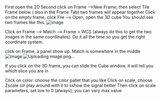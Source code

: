 First open the 2D
Second click on Frame -->New Frame; then select Tile Frame below ( also in the Frame Tab)
two frames will appear together
Click on the empty frame, click File --> Open, open the 3D cube
You should see two frames like this.
![image](https://user-images.githubusercontent.com/58369576/191304535-4a199108-8e4a-44b1-b362-b43699249fd5.png)



Click on Frame --> Match --> Frame > WCS (always do this to get the two images in the same coordinates). Do it all the time so you get the right coordinate system.

click on Frame, a panel show up. Match is somewhere in the middle
![image](https://user-images.githubusercontent.com/58369576/191303911-2b0914a8-81a0-4f1f-8acb-ef84d9e707d3.png)
![Uploading image.png…]()



If you click on the 3D frame, you can slide the Cube window, it will tell you which slice you are in

Click on color: choose the color pallet that you like
Click on scale, choose Zscale (or play around with it to sshow the signal better
Then click on scale parameters, set low to 0 (always); you can vary max value

